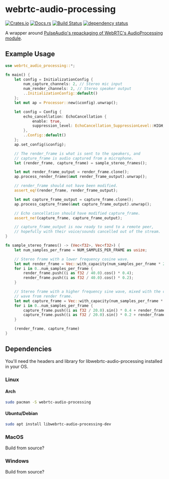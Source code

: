 # webrtc-audio-processing
[![Crates.io](https://img.shields.io/crates/v/webrtc-audio-processing.svg)](https://crates.io/crates/webrtc-audio-processing)
[![Docs.rs](https://docs.rs/webrtc-audio-processing/badge.svg)](https://docs.rs/webrtc-audio-processing)
[![Build Status](https://travis-ci.org/tonarino/webrtc-audio-processing.svg?branch=master)](https://travis-ci.org/tonarino/webrtc-audio-processing)
[![dependency status](https://deps.rs/repo/github/tonarino/webrtc-audio-processing/status.svg)](https://deps.rs/repo/github/tonarino/webrtc-audio-processing)

A wrapper around [PulseAudio's repackaging of WebRTC's AudioProcessing module](https://www.freedesktop.org/software/pulseaudio/webrtc-audio-processing/).

## Example Usage

```rust
use webrtc_audio_processing::*;

fn main() {
    let config = InitializationConfig {
        num_capture_channels: 2, // Stereo mic input
        num_render_channels: 2, // Stereo speaker output
        ..InitializationConfig::default()
    };
    let mut ap = Processor::new(&config).unwrap();

    let config = Config {
        echo_cancellation: EchoCancellation {
            enable: true,
            suppression_level: EchoCancellation_SuppressionLevel::HIGH,
        },
        ..Config::default()
    };
    ap.set_config(&config);

    // The render_frame is what is sent to the speakers, and
    // capture_frame is audio captured from a microphone.
    let (render_frame, capture_frame) = sample_stereo_frames();

    let mut render_frame_output = render_frame.clone();
    ap.process_render_frame(&mut render_frame_output).unwrap();

    // render_frame should not have been modified.
    assert_eq!(render_frame, render_frame_output);

    let mut capture_frame_output = capture_frame.clone();
    ap.process_capture_frame(&mut capture_frame_output).unwrap();

    // Echo cancellation should have modified capture_frame.
    assert_ne!(capture_frame, capture_frame_output);

    // capture_frame_output is now ready to send to a remote peer,
    // hopefully with their voice/sounds cancelled out of the stream.
}

fn sample_stereo_frames() -> (Vec<f32>, Vec<f32>) {
    let num_samples_per_frame = NUM_SAMPLES_PER_FRAME as usize;

    // Stereo frame with a lower frequency cosine wave.
    let mut render_frame = Vec::with_capacity(num_samples_per_frame * 2);
    for i in 0..num_samples_per_frame {
        render_frame.push((i as f32 / 40.0).cos() * 0.4);
        render_frame.push((i as f32 / 40.0).cos() * 0.2);
    }

    // Stereo frame with a higher frequency sine wave, mixed with the cosine
    // wave from render frame.
    let mut capture_frame = Vec::with_capacity(num_samples_per_frame * 2);
    for i in 0..num_samples_per_frame {
        capture_frame.push((i as f32 / 20.0).sin() * 0.4 + render_frame[i * 2] * 0.2);
        capture_frame.push((i as f32 / 20.0).sin() * 0.2 + render_frame[i * 2 + 1] * 0.2);
    }

    (render_frame, capture_frame)
}
```

## Dependencies

You'll need the headers and library for libwebrtc-audio-processing installed in your OS.

### Linux

#### Arch
```sh
sudo pacman -S webrtc-audio-processing
```

#### Ubuntu/Debian
```sh
sudo apt install libwebrtc-audio-processing-dev
```

### MacOS

Build from source?

### Windows

Build from source?

